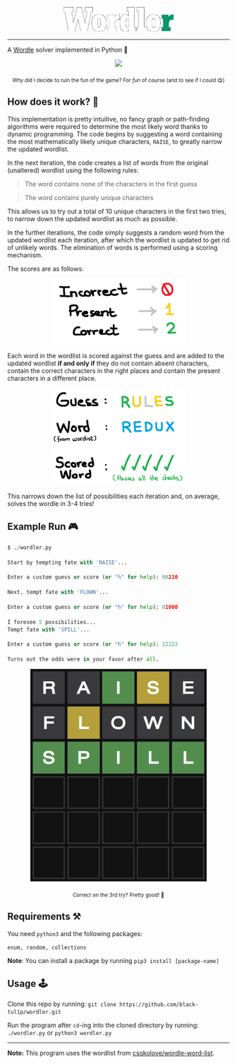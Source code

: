 <p align="center"> <img src="https://github.com/black-tul1p/wordler/blob/main/Images/logo.png" width="250" /> </p> <hr>

A [Wordle](https://www.nytimes.com/games/wordle/index.html) solver implemented in Python 🐍

<div align="center">
	<img src="https://upload.wikimedia.org/wikipedia/commons/thumb/e/ec/Wordle_196_example.svg/1200px-Wordle_196_example.svg.png" width="500" />
	<p align="center">
		<sub>
			Why did I decide to ruin the fun of the game? For <i>fun</i> of course (and to see if I could 😋)
		</sub>
	</p>
</div>

## How does it work? 🤔

This implementation is pretty intuitive, no fancy graph or path-finding algorithms were required to determine the most likely word thanks to dynamic programming. The code begins by suggesting a word containing the most mathematically likely unique characters, `RAISE`, to greatly narrow the updated wordlist.

In the next iteration, the code creates a list of words from the original (unaltered) wordlist using the following rules:
> The word contains none of the characters in the first guess

> The word contains purely unique characters

This allows us to try out a total of 10 unique characters in the first two tries, to narrow down the updated wordlist as much as possible.

In the further iterations, the code simply suggests a random word from the updated wordlist each iteration, after which the wordlist is updated to get rid of unlikely words. The elimination of words is performed using a scoring mechanism.

The scores are as follows:
<p align="center"> <img src="https://github.com/black-tul1p/wordler/blob/main/Images/Explanation_1.png" width="300" /> </p>

Each word in the wordlist is scored against the guess and are added to the updated wordlist **if and only if** they do not contain absent characters, contain the correct characters in the right places and contain the present characters in a different place.

<p align="center"> <img src="https://github.com/black-tul1p/wordler/blob/main/Images/Explanation_2.png" width="300" /> </p>

This narrows down the list of possibilities each iteration and, on average, solves the wordle in 3-4 tries! 

## Example Run 🎮
```python
$ ./wordler.py

Start by tempting fate with 'RAISE'...

Enter a custom guess or score (or "h" for help): 00210

Next, tempt fate with 'FLOWN'...

Enter a custom guess or score (or "h" for help): 01000

I foresee 5 possibilities...
Tempt fate with 'SPILL'...

Enter a custom guess or score (or "h" for help): 22222

Turns out the odds were in your favor after all.
```
<div align="center">
	<img src="https://github.com/black-tul1p/wordler/blob/main/Images/solve.png" width="400" />
	<p align="center">
		<sub>
			Correct on the 3rd try? Pretty good! 🤑
		</sub>
	</p>
</div>

## Requirements ⚒️
You need `python3` and the following packages:
```
enum, random, collections
```

**Note**: You can install a package by running `pip3 install [package-name]`

## Usage 🕹️
Clone this repo by running: `git clone https://github.com/black-tul1p/wordler.git`

Run the program after `cd`-ing into the cloned directory by running: `./wordler.py` or `python3 wordler.py`

<hr>
<b>Note:</b> This program uses the wordlist from <a href="https://github.com/csokolove/wordle-word-list/blob/main/wordlist.csv">csokolove/wordle-word-list</a>.

